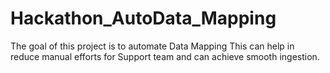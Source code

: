 # Hackathon_AutoData_Mapping
The goal of this project is to automate Data Mapping This can help in reduce manual efforts for Support team and can achieve smooth ingestion.
